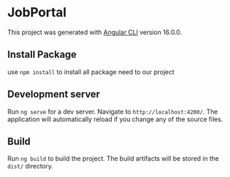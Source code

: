 # JobPortal

This project was generated with [Angular CLI](https://github.com/angular/angular-cli) version 16.0.0.

## Install Package 
use `npm install` to install all package need to our project

## Development server

Run `ng serve` for a dev server. Navigate to `http://localhost:4200/`. The application will automatically reload if you change any of the source files.


## Build

Run `ng build` to build the project. The build artifacts will be stored in the `dist/` directory.
